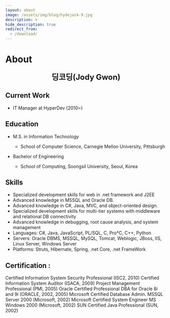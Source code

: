 ```yaml
---
layout: about
image: /assets/img/blog/hydejack-9.jpg
description: >
hide_description: true
redirect_from:
  - /download/
---
```

# About
<!--author-->
<center>
<span style="font-size:170%;font-weight:bold"> 딩코딩(Jody Gwon)
</span>
</center>

## Current Work
- IT Manager at HyperDev (2010~)


## Education
* M.S. in Information Technology
  - School of Computer Science, Carnegie Mellon University, Pittsburgh

* Bachelor of Engineering
  - School of Computing, Soongsil University, Seoul, Korea

## Skills

* Specialized development skills for web in .net framework and J2EE
* Advanced knowledge in MSSQL and Oracle DB.
* Advanced knowledge in C#, Java, MVC, and object-oriented design.
* Specialized development skills for multi-tier systems with middleware and relational DB connectivity
* Advanced knowledge in debugging, root cause analysis, and system management
* Languages: C#, Java, JavaScript, PL/SQL, C, Pro*C, C++, Python
* Servers: Oracle DBMS, MSSQL, MySQL, Tomcat, Weblogic, JBoss, IIS, Linux Server, Windows Server
* Platforms: Struts, Hibernate, Spring, .net Core, .net FrameWork

## Certification :
Certified Information System Security Professional (ISC2, 2010)
Certified Information System Auditor (ISACA, 2009)
Project Management Professional (PMI, 2005)
Oracle Certified Professional DBA for Oracle 8i and 9i (ORACLE, 2002, 2005)
Microsoft Certified Database Admin. MSSQL Server 2000 (Microsoft, 2002)
Microsoft Certified System Engineer MS Windows 2000 (Microsoft, 2002)
SUN Certified Java Professional (SUN, 2002)
